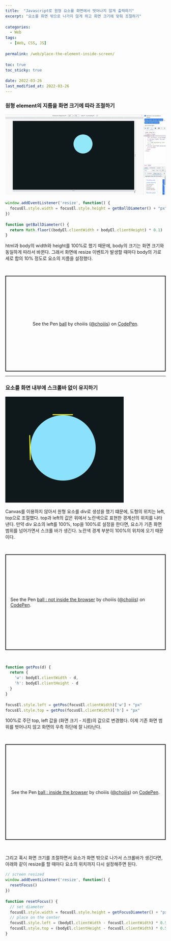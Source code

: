 ```yaml
---
title:  "Javascript로 원형 요소를 화면에서 벗어나지 않게 출력하기"
excerpt: "요소를 화면 밖으로 나가지 않게 하고 화면 크기에 맞춰 조절하기"

categories:
  - Web
tags:
  - [Web, CSS, JS]

permalink: /web/place-the-element-inside-screen/

toc: true
toc_sticky: true
 
date: 2022-03-26
last_modified_at: 2022-03-26
---
```


### 원형 element의 지름을 화면 크기에 따라 조절하기

![inside-browser.gif](/assets/images/posts_img/web-place-the-element-inside-screen/inside-browser.gif)

```js
window.addEventListener('resize', function() {
  focusEl.style.width = focusEl.style.height = getBallDiameter() + "px"
})

function getBallDiameter() {
  return Math.floor((bodyEl.clientWidth + bodyEl.clientHeight) * 0.1)
}
```

html과 body의 width와 height를 100%로 했기 때문에, body의 크기는 화면 크기와 동일하게 따라서 바뀐다. 그래서 화면에 resize 이벤트가 발생할 때마다 body의 가로 세로 합의 10% 정도로 요소의 지름을 설정했다.

<br>

<p class="codepen" data-height="300" data-default-tab="html,result" data-slug-hash="XWVpedV" data-user="choiiis" style="height: 300px; box-sizing: border-box; display: flex; align-items: center; justify-content: center; border: 2px solid; margin: 1em 0; padding: 1em;">
  <span>See the Pen <a href="https://codepen.io/choiiis/pen/XWVpedV">
  ball</a> by choiiis (<a href="https://codepen.io/choiiis">@choiiis</a>)
  on <a href="https://codepen.io">CodePen</a>.</span>
</p>
<script async src="https://cpwebassets.codepen.io/assets/embed/ei.js"></script>

---

### 요소를 화면 내부에 스크롤바 없이 유지하기

![top-left](/assets/images/posts_img/web-place-the-element-inside-screen/top-left.png)

Canvas를 이용하지 않아서 원형 요소를 div로 생성을 했기 떄문에, 도형의 위치는 left, top으로 조절했다. top과 left의 값은 위에서 노란색으로 표현한 경계선의 위치를 나타낸다. 만약 div 요소의 left를 100%, top을 100%로 설정을 한다면, 요소가 기존 화면 범위를 넘어가면서 스크롤 바가 생긴다. 노란색 경계 부분이 100%의 위치에 오기 때문이다.

<br>

<p class="codepen" data-height="300" data-default-tab="html,result" data-slug-hash="xxpgroE" data-user="choiiis" style="height: 300px; box-sizing: border-box; display: flex; align-items: center; justify-content: center; border: 2px solid; margin: 1em 0; padding: 1em;">
  <span>See the Pen <a href="https://codepen.io/choiiis/pen/xxpgroE">
  ball : not inside the browser</a> by choiiis (<a href="https://codepen.io/choiiis">@choiiis</a>)
  on <a href="https://codepen.io">CodePen</a>.</span>
</p>
<script async src="https://cpwebassets.codepen.io/assets/embed/ei.js"></script>

<br>

```js
function getPos(d) {
  return {
    'w': bodyEl.clientWidth - d,
    'h': bodyEl.clientHeight - d
  }
}

focusEl.style.left = getPos(focusEl.clientWidth)['w'] + "px"
focusEl.style.top = getPos(focusEl.clientWidth)['h'] + "px"
```

100%로 주던 top, left 값을 (화면 크기 - 지름)의 값으로 변경했다. 이제 기존 화면 범위를 벗어나지 않고 화면의 우측 하단에 잘 나타난다. 

<br>

<p class="codepen" data-height="300" data-default-tab="html,result" data-slug-hash="ZEvLJJW" data-user="choiiis" style="height: 300px; box-sizing: border-box; display: flex; align-items: center; justify-content: center; border: 2px solid; margin: 1em 0; padding: 1em;">
  <span>See the Pen <a href="https://codepen.io/choiiis/pen/ZEvLJJW">
  ball : inside the browser</a> by choiiis (<a href="https://codepen.io/choiiis">@choiiis</a>)
  on <a href="https://codepen.io">CodePen</a>.</span>
</p>
<script async src="https://cpwebassets.codepen.io/assets/embed/ei.js"></script>

<br>

그리고 혹시 화면 크기를 조절하면서 요소가 화면 밖으로 나가서 스크롤바가 생긴다면, 아래와 같이 resize를 할 때마다 요소의 위치까지 다시 설정해주면 된다.

```js
// screen resized
window.addEventListener('resize', function() {
  resetFocus()
})

function resetFocus() {
  // set diameter
  focusEl.style.width = focusEl.style.height = getFocusDiameter() + "px"
  // place on the center
  focusEl.style.left = (bodyEl.clientWidth - focusEl.clientWidth) * 0.5 + "px"
  focusEl.style.top = (bodyEl.clientHeight - focusEl.clientWidth) * 0.5 + "px"
}
```